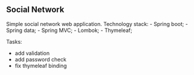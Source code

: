 <h2>Social Network</h2>
Simple social network web application. Technology stack: 
- Spring boot;
- Spring data;
- Spring MVC;
- Lombok;
- Thymeleaf;

Tasks:
 - add validation
 - add password check
 - fix thymeleaf binding

